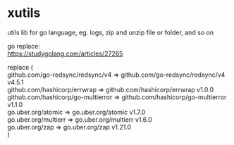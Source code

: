# xutils
utils lib for go language, eg. logs, zip and unzip file or folder, and so on

go replace:   
https://studygolang.com/articles/27265

replace (   
github.com/go-redsync/redsync/v4 => github.com/go-redsync/redsync/v4 v4.5.1   
github.com/hashicorp/errwrap => github.com/hashicorp/errwrap v1.0.0   
github.com/hashicorp/go-multierror => github.com/hashicorp/go-multierror v1.1.0   
go.uber.org/atomic => go.uber.org/atomic v1.7.0   
go.uber.org/multierr => go.uber.org/multierr v1.6.0   
go.uber.org/zap => go.uber.org/zap v1.21.0   
)
